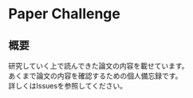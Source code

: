 # Paper Challenge

## 概要
研究していく上で読んできた論文の内容を載せています。    
あくまで論文の内容を確認するための個人備忘録です。  
詳しくはIssuesを参照してください。
